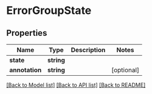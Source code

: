 # ErrorGroupState

## Properties
Name | Type | Description | Notes
------------ | ------------- | ------------- | -------------
**state** | **string** |  | 
**annotation** | **string** |  | [optional] 

[[Back to Model list]](../README.md#documentation-for-models) [[Back to API list]](../README.md#documentation-for-api-endpoints) [[Back to README]](../README.md)


